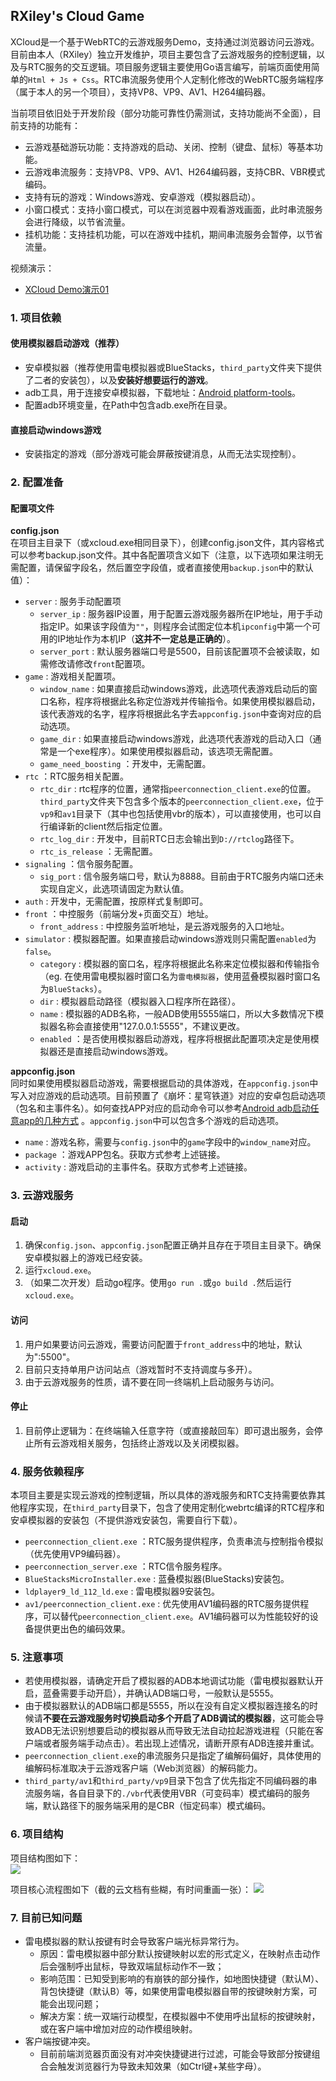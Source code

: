 ## RXiley's Cloud Game  
  
  XCloud是一个基于WebRTC的云游戏服务Demo，支持通过浏览器访问云游戏。目前由本人（RXiley）独立开发维护，项目主要包含了云游戏服务的控制逻辑，以及与RTC服务的交互逻辑。项目服务逻辑主要使用Go语言编写，前端页面使用简单的`Html + Js + Css`。RTC串流服务使用个人定制化修改的WebRTC服务端程序（属于本人的另一个项目），支持VP8、VP9、AV1、H264编码器。  
    
  当前项目依旧处于开发阶段（部分功能可靠性仍需测试，支持功能尚不全面），目前支持的功能有：  
  + 云游戏基础游玩功能：支持游戏的启动、关闭、控制（键盘、鼠标）等基本功能。
  + 云游戏串流服务：支持VP8、VP9、AV1、H264编码器，支持CBR、VBR模式编码。
  + 支持有玩的游戏：Windows游戏、安卓游戏（模拟器启动）。
  + 小窗口模式：支持小窗口模式，可以在浏览器中观看游戏画面，此时串流服务会进行降级，以节省流量。
  + 挂机功能：支持挂机功能，可以在游戏中挂机，期间串流服务会暂停，以节省流量。  
    
  视频演示：
  + [XCloud Demo演示01](https://www.bilibili.com/video/BV1rLV5eKEWo/)
### 1. 项目依赖  
#### 使用模拟器启动游戏（推荐）  
+ 安卓模拟器（推荐使用雷电模拟器或BlueStacks，`third_party`文件夹下提供了二者的安装包），以及**安装好想要运行的游戏**。  
+ adb工具，用于连接安卓模拟器，下载地址：[Android platform-tools](https://developer.android.com/studio/releases/platform-tools?hl=zh-cn)。
+ 配置adb环境变量，在Path中包含adb.exe所在目录。
  
#### 直接启动windows游戏
+ 安装指定的游戏（部分游戏可能会屏蔽按键消息，从而无法实现控制）。
  
### 2. 配置准备  
#### 配置项文件  
**config.json**  
在项目主目录下（或xcloud.exe相同目录下），创建config.json文件，其内容格式可以参考backup.json文件。其中各配置项含义如下（注意，以下选项如果注明无需配置，请保留字段名，然后置空字段值，或者直接使用`backup.json`中的默认值）：
+ `server` : 服务手动配置项
  + `server_ip` : 服务器IP设置，用于配置云游戏服务器所在IP地址，用于手动指定IP。如果该字段值为`""`，则程序会试图定位本机`ipconfig`中第一个可用的IP地址作为本机IP（**这并不一定总是正确的**）。
  + `server_port` : 默认服务器端口号是5500，目前该配置项不会被读取，如需修改请修改`front`配置项。
+ `game` : 游戏相关配置项。
  + `window_name` : 如果直接启动windows游戏，此选项代表游戏启动后的窗口名称，程序将根据此名称定位游戏并传输指令。如果使用模拟器启动，该代表游戏的名字，程序将根据此名字去`appconfig.json`中查询对应的启动选项。
  + `game_dir` : 如果直接启动windows游戏，此选项代表游戏的启动入口（通常是一个exe程序）。如果使用模拟器启动，该选项无需配置。
  + `game_need_boosting` ：开发中，无需配置。
+ `rtc` ：RTC服务相关配置。
  + `rtc_dir` : rtc程序的位置，通常指`peerconnection_client.exe`的位置。`third_party`文件夹下包含多个版本的`peerconnection_client.exe`，位于`vp9`和`av1`目录下（其中也包括使用vbr的版本），可以直接使用，也可以自行编译新的client然后指定位置。
  + `rtc_log_dir` : 开发中，目前RTC日志会输出到`D://rtclog`路径下。
  + `rtc_is_release` ：无需配置。
+ `signaling` ：信令服务配置。
  + `sig_port` : 信令服务端口号，默认为8888。目前由于RTC服务内端口还未实现自定义，此选项请固定为默认值。
+ `auth` : 开发中，无需配置，按原样式复制即可。
+ `front` ：中控服务（前端分发+页面交互）地址。
  + `front_address` : 中控服务监听地址，是云游戏服务的入口地址。
+ `simulator` : 模拟器配置。如果直接启动windows游戏则只需配置`enabled`为`false`。
  + `category` : 模拟器的窗口名，程序将根据此名称来定位模拟器和传输指令（eg. 在使用雷电模拟器时窗口名为`雷电模拟器`，使用蓝叠模拟器时窗口名为`BlueStacks`）。
  + `dir` : 模拟器启动路径（模拟器入口程序所在路径）。
  + `name` : 模拟器的ADB名称，一般ADB使用5555端口，所以大多数情况下模拟器名称会直接使用"127.0.0.1:5555"，不建议更改。
  + `enabled` ：是否使用模拟器启动游戏，程序将根据此配置项决定是使用模拟器还是直接启动windows游戏。
  
**appconfig.json**  
同时如果使用模拟器启动游戏，需要根据启动的具体游戏，在`appconfig.json`中写入对应游戏的启动选项。目前预置了《崩坏：星穹铁道》对应的安卓包启动选项（包名和主事件名）。如何查找APP对应的启动命令可以参考[Android adb启动任意app的几种方式](https://blog.csdn.net/ezconn/article/details/99885715) 。`appconfig.json`中可以包含多个游戏的启动选项。
+ `name` : 游戏名称，需要与`config.json`中的`game`字段中的`window_name`对应。
+ `package` ：游戏APP包名。获取方式参考上述链接。
+ `activity` : 游戏启动的主事件名。获取方式参考上述链接。
  
### 3. 云游戏服务  
#### 启动
1. 确保`config.json`、`appconfig.json`配置正确并且存在于项目主目录下。确保安卓模拟器上的游戏已经安装。
2. 运行`xcloud.exe`。
3. （如果二次开发）启动go程序。使用`go run .`或`go build .`然后运行`xcloud.exe`。

#### 访问
1. 用户如果要访问云游戏，需要访问配置于`front_address`中的地址，默认为":5500"。
2. 目前只支持单用户访问站点（游戏暂时不支持调度与多开）。
3. 由于云游戏服务的性质，请不要在同一终端机上启动服务与访问。

#### 停止
1. 目前停止逻辑为：在终端输入任意字符（或直接敲回车）即可退出服务，会停止所有云游戏相关服务，包括终止游戏以及关闭模拟器。

### 4. 服务依赖程序
本项目主要是实现云游戏的控制逻辑，所以具体的游戏服务和RTC支持需要依靠其他程序实现，在`third_party`目录下，包含了使用定制化webrtc编译的RTC程序和安卓模拟器的安装包（不提供游戏安装包，需要自行下载）。
+ `peerconnection_client.exe` ：RTC服务提供程序，负责串流与控制指令模拟（优先使用VP9编码器）。
+ `peerconnection_server.exe` ：RTC信令服务程序。
+ `BlueStacksMicroInstaller.exe` : 蓝叠模拟器(BlueStacks)安装包。
+ `ldplayer9_ld_112_ld.exe` : 雷电模拟器9安装包。
+ `av1/peerconnection_client.exe` : 优先使用AV1编码器的RTC服务提供程序，可以替代`peerconnection_client.exe`。AV1编码器可以为性能较好的设备提供更出色的编码效果。  

### 5. 注意事项  
+ 若使用模拟器，请确定开启了模拟器的ADB本地调试功能（雷电模拟器默认开启，蓝叠需要手动开启），并确认ADB端口号，一般默认是5555。
+ 由于模拟器默认的ADB端口都是5555，所以在没有自定义模拟器连接名的时候请**不要在云游戏服务时切换启动多个开启了ADB调试的模拟器**，这可能会导致ADB无法识别想要启动的模拟器从而导致无法自动拉起游戏进程（只能在客户端或者服务端手动点击）。若出现上述情况，请断开原有ADB连接并重试。
+ `peerconnection_client.exe`的串流服务只是指定了编解码偏好，具体使用的编解码标准取决于云游戏客户端（Web浏览器）的解码能力。
+ `third_party/av1`和`third_party/vp9`目录下包含了优先指定不同编码器的串流服务端，各自目录下的`./vbr`代表使用VBR（可变码率）模式编码的服务端，默认路径下的服务端采用的是CBR（恒定码率）模式编码。  

### 6. 项目结构  
项目结构图如下：  
![](./static/img/云游戏服务设计-架构图.png)

项目核心流程图如下（截的云文档有些糊，有时间重画一张）：
![](./static/img/云游戏服务设计-核心流程.png)

### 7. 目前已知问题  
+ 雷电模拟器的默认按键有时会导致客户端光标异常行为。  
  + 原因：雷电模拟器中部分默认按键映射以宏的形式定义，在映射点击动作后会强制呼出鼠标，导致双端鼠标动作不一致；
  + 影响范围：已知受到影响的有崩铁的部分操作，如地图快捷键（默认M）、背包快捷键（默认B）等，如果使用雷电模拟器自带的按键映射方案，可能会出现问题；
  + 解决方案：统一双端行动模型，在模拟器中不使用呼出鼠标的按键映射，或在客户端中增加对应的动作模组映射。
+ 客户端按键冲突。
  + 目前前端浏览器页面没有对冲突快捷键进行过滤，可能会导致部分按键组合会触发浏览器行为导致未知效果（如Ctrl键+某些字母）。